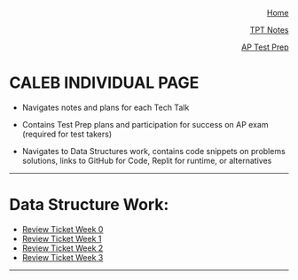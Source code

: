 <p align="right"><a href="https://calebkimsd.github.io/Tri-3-CSA/">Home</a></p>
<p align="right"><a href="https://calebkimsd.github.io/Tri-3-CSA/notes">TPT Notes</a></p>
<p align="right"><a href="https://calebkimsd.github.io/Tri-3-CSA/testprep">AP Test Prep</a></p>


# CALEB INDIVIDUAL PAGE
- Navigates notes and plans for each Tech Talk

- Contains Test Prep plans and participation for success on AP exam (required for test takers)

- Navigates to Data Structures work, contains code snippets on problems solutions, links to GitHub for Code, Replit for runtime, or alternatives
-----------

# Data Structure Work:
- [Review Ticket Week 0](https://github.com/zenxha/musicgacha/issues/7)
- [Review Ticket Week 1](https://github.com/calebkimsd/Tri-3-CSA/issues/1)
- [Review Ticket Week 2](https://github.com/calebkimsd/Tri-3-CSA/issues/2)
- [Review Ticket Week 3](https://github.com/calebkimsd/Tri-3-CSA/issues/3)

-----------
